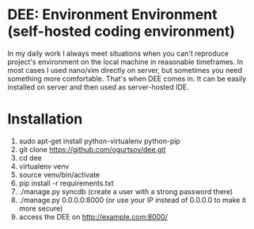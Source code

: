 DEE: Environment Environment (self-hosted coding environment)
======
In my daily work I always meet situations when you can't reproduce project's 
environment on the local machine in reasonable timeframes. In most cases 
I used nano/vim directly on server, but sometimes you need something more 
comfortable. That's when DEE comes in. It can be easily installed on server 
and then used as server-hosted IDE.


Installation
======
1) sudo apt-get install python-virtualenv python-pip
2) git clone https://github.com/ogurtsov/dee.git
3) cd dee
4) virtualenv venv
5) source venv/bin/activate
6) pip install -r requirements.txt
7) ./manage.py syncdb (create a user with a strong password there)
8) ./manage.py 0.0.0.0:8000 (or use your IP instead of 0.0.0.0 to make it more secure)
9) access the DEE on http://example.com:8000/